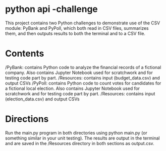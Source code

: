 # python api -challenge

This project contains two Python challenges to demonstrate use of the CSV module: PyBank and PyPoll, which both read in CSV files, summarizes them, and then outputs results to both the terminal and to a CSV file.

# Contents

/PyBank: contains Python code to analyze the financial records of a fictional company. Also contains Jupyter Notebook used for scratchwork and for testing code part by part.
/Resources: contains input (budget_data.csv) and output CSVs
/PyPoll: contains Python code to count votes for candidates for a fictional local election. Also contains Jupyter Notebook used for scratchwork and for testing code part by part.
/Resources: contains input (election_data.csv) and output CSVs

# Directions

Run the main.py program in both directories using python main.py (or something similar in your unit testing). The results are output in the terminal and are saved in the /Resources directory in both sections as output.csv.
